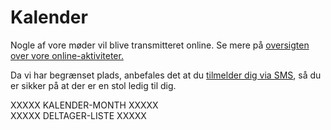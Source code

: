 # Kalender
Nogle af vore møder vil blive transmitteret online. Se mere på
[oversigten over vore online-aktiviteter.](/arrangementer/online.md)

Da vi har begrænset plads, anbefales det at du [tilmelder dig via SMS](https://www.alslug.dk/arrangementer/sms-tilmelding.md), så du er sikker på at der er en stol ledig til dig.

<div class='w3-row'>
    <div class='w3-threequarter'>
        XXXXX KALENDER-MONTH XXXXX
    </div>
    <div class='w3-quarter'>
        XXXXX DELTAGER-LISTE XXXXX
    </div>
</div>
